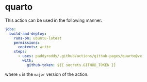# quarto

This action can be used in the following manner:

```yaml
jobs:
  build-and-deploy:
    runs-on: ubuntu-latest
    permissions:
      contents: write
    steps:
      - uses: paddyroddy/.github/actions/github-pages/quarto@vx
        with:
          github-token: ${{ secrets.GITHUB_TOKEN }}
```

where `x` is the `major` version of the action.
